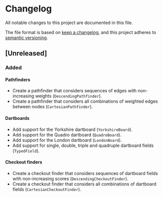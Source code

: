# Changelog

All notable changes to this project are documented in this file.

The file format is based on [keep a changelog](https://keepachangelog.com/en/1.0.0/),
and this project adheres to [semantic versioning](https://semver.org/spec/v2.0.0.html).

## [Unreleased]

### Added

#### Pathfinders

- Create a pathfinder that considers sequences of edges with non-increasing weights (`DescendingPathfinder`).
- Create a pathfinder that considers all combinations of weighted edges between nodes (`CartesianPathfinder`).

#### Dartboards

- Add support for the Yorkshire dartboard (`YorkshireBoard`).
- Add support for the Quadro dartboard (`QuadroBoard`).
- Add support for the London dartboard (`LondonBoard`).
- Add support for single, double, triple and quadruple dartboard fields (`TypedField`).

#### Checkout finders

- Create a checkout finder that considers sequences of dartboard fields with non-increasing scores (`DescendingCheckoutFinder`).
- Create a checkout finder that considers all combinations of dartboard fields (`CartesianCheckoutFinder`).
